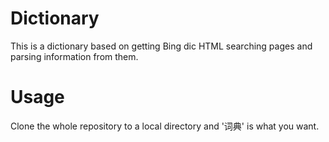 # Dictionary
This is a dictionary based on getting Bing dic HTML searching pages and parsing information from them.
# Usage
Clone the whole repository to a local directory and '词典' is what you want.
